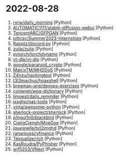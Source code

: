 # 2022-08-28

1. [rxrw/daily_morning](https://github.com/rxrw/daily_morning "给别人家的女朋友发早安") [Python]
2. [AUTOMATIC1111/stable-diffusion-webui](https://github.com/AUTOMATIC1111/stable-diffusion-webui "Stable Diffusion web UI") [Python]
3. [TencentARC/GFPGAN](https://github.com/TencentARC/GFPGAN "GFPGAN aims at developing Practical Algorithms for Real-world Face Restoration.") [Python]
4. [pittcsc/Summer2023-Internships](https://github.com/pittcsc/Summer2023-Internships "Collection of Summer 2023 tech internships!") [Python]
5. [Rapptz/discord.py](https://github.com/Rapptz/discord.py "An API wrapper for Discord written in Python.") [Python]
6. [zulip/zulip](https://github.com/zulip/zulip "Zulip server and web app—powerful open source team chat") [Python]
7. [pytorch/torchdynamo](https://github.com/pytorch/torchdynamo "A Python-level JIT compiler designed to make unmodified PyTorch programs faster.") [Python]
8. [yt-dlp/yt-dlp](https://github.com/yt-dlp/yt-dlp "A youtube-dl fork with additional features and fixes") [Python]
9. [google/paranoid_crypto](https://github.com/google/paranoid_crypto "Paranoid's library contains implementations of checks for well known weaknesses on cryptographic artifacts.") [Python]
10. [MatrixTM/MHDDoS](https://github.com/MatrixTM/MHDDoS "Best DDoS Attack Script Python3, (Cyber / DDos) Attack With 56 Methods") [Python]
11. [Z4nzu/hackingtool](https://github.com/Z4nzu/hackingtool "ALL IN ONE Hacking Tool For Hackers") [Python]
12. [t3l3machus/hoaxshell](https://github.com/t3l3machus/hoaxshell "An unconventional Windows reverse shell, currently undetected by Microsoft Defender and various other AV solutions, solely based on http(s) traffic.") [Python]
13. [bregman-arie/devops-exercises](https://github.com/bregman-arie/devops-exercises "Linux, Jenkins, AWS, SRE, Prometheus, Docker, Python, Ansible, Git, Kubernetes, Terraform, OpenStack, SQL, NoSQL, Azure, GCP, DNS, Elastic, Network, Virtualization. DevOps Interview Questions") [Python]
14. [conwnet/wpa-dictionary](https://github.com/conwnet/wpa-dictionary "WPA/WPA2 密码字典，用于 wifi 密码暴力破解") [Python]
15. [limoest/daily_reminder](https://github.com/limoest/daily_reminder "微信公众号全自动每日推送（先看README.md里的内容）") [Python]
16. [jxxghp/nas-tools](https://github.com/jxxghp/nas-tools "NAS媒体库资源归集、整理自动化工具") [Python]
17. [vinta/awesome-python](https://github.com/vinta/awesome-python "A curated list of awesome Python frameworks, libraries, software and resources") [Python]
18. [sherlock-project/sherlock](https://github.com/sherlock-project/sherlock "🔎 Hunt down social media accounts by username across social networks") [Python]
19. [p1ngul1n0/blackbird](https://github.com/p1ngul1n0/blackbird "An OSINT tool to search for accounts by username in social networks.") [Python]
20. [CjangCjengh/MoeGoe](https://github.com/CjangCjengh/MoeGoe "Executable file for VITS inference") [Python]
21. [jquesnelle/txt2imghd](https://github.com/jquesnelle/txt2imghd "A port of GOBIG for Stable Diffusion") [Python]
22. [ranaroussi/yfinance](https://github.com/ranaroussi/yfinance "Download market data from Yahoo! Finance's API") [Python]
23. [Textualize/rich](https://github.com/Textualize/rich "Rich is a Python library for rich text and beautiful formatting in the terminal.") [Python]
24. [KasRoudra/PyPhisher](https://github.com/KasRoudra/PyPhisher "Easy to use phishing tool with 77 website templates. Author is not responsible for any misuse.") [Python]
25. [wjf5203/VNext](https://github.com/wjf5203/VNext "Next-generation Video instance recognition framework on top of Detectron2 which supports SeqFormer(ECCV Oral) and IDOL(ECCV Oral))") [Python]
